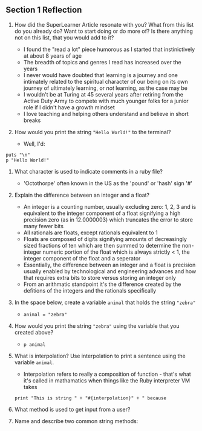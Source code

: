 ## Section 1 Reflection

1. How did the SuperLearner Article resonate with you? What from this list do you already do? Want to start doing or do more of? Is there anything not on this list, that you would add to it?

     * I found the "read a lot" piece humorous as I started that instinictively at about 8 years of age
     * The breadth of topics and genres I read has increased over the years
     * I never would have doubted that learning is a journey and one intimately
related to the spiritual character of our being on its own journey of ultimately learning, or _not_ learning, as the case may be
     * I wouldn't be at Turing at 45 several years after retiring from the Active Duty Army to compete with much younger folks for a junior role if I didn't have a growth mindset 
     * I love teaching and helping others understand and believe in short breaks

1. How would you print the string `"Hello World!"` to the terminal?

     * Well, I'd:
```
puts "\n"
p "Hello World!"
```

1. What character is used to indicate comments in a ruby file?

     * 'Octothorpe' often known in the US as the 'pound' or 'hash' sign '#'

1. Explain the difference between an integer and a float?

     * An integer is a counting number, usually excluding zero: 1, 2, 3
       and is equivalent to the integer component of a float signifying a high
       precision zero (as in 12.0000003) which truncates the error to store many          fewer bits
     * All rationals are floats, except rationals equivalent to 1
     * Floats are composed of digits signifying amounts of decreasingly sized            fractions of ten which are then summed to determine the non-integer numeric        portion of the float which is always strictly < 1, the integer component of        the float and a seperator
     * Essentially, the difference between an integer and a float is precision            usually enabled by technological and engineering advances and how that            requires extra bits to store versus storing an integer only
     * From an arithmatic standpoint it's the difference created by the defitions        of the integers and the rationals specifically

1. In the space below, create a variable `animal` that holds the string `"zebra"`

     * ```
       animal = "zebra"
       ```
       
1. How would you print the string `"zebra"` using the variable that you created above?

    * ```
      p animal
      ```

1. What is interpolation? Use interpolation to print a sentence using the variable `animal`.

    * Interpolation refers to really a composition of function - that's what it's called in mathamatics when things like the Ruby interpreter VM takes
    
    ```
    print "This is string " + "#{interpolation}" + " because 
    ```

1. What method is used to get input from a user?

1. Name and describe two common string methods:
